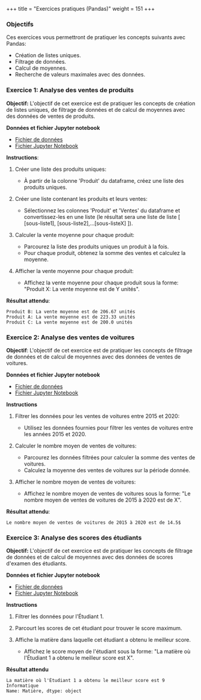 +++
title = "Exercices pratiques (Pandas)"
weight = 151
+++

### Objectifs

Ces exercices vous permettront de pratiquer les concepts suivants avec Pandas:
- Création de listes uniques.
- Filtrage de données.
- Calcul de moyennes.
- Recherche de valeurs maximales avec des données.

### Exercice 1: Analyse des ventes de produits

**Objectif:**
L'objectif de cet exercice est de pratiquer les concepts de création de listes uniques, de filtrage de données et de calcul de moyennes avec des données de ventes de produits.

**Données et fichier Jupyter notebook**

- [Fichier de données](../produits.csv)
- [Fichier Jupyter Notebook](../produits.ipynb)


**Instructions**:
1. Créer une liste des produits uniques:
	- À partir de la colonne 'Produit' du dataframe, créez une liste des produits uniques.

2. Créer une liste contenant les produits et leurs ventes:
	- Sélectionnez les colonnes 'Produit' et 'Ventes' du dataframe et convertissez-les en une liste (le résultat sera une liste de liste [ [sous-liste1], [sous-liste2],...[sous-listeX] ]).

3. Calculer la vente moyenne pour chaque produit:
	- Parcourez la liste des produits uniques un produit à la fois.
	- Pour chaque produit, obtenez la somme des ventes et calculez la moyenne.

4. Afficher la vente moyenne pour chaque produit:
	- Affichez la vente moyenne pour chaque produit sous la forme: "Produit X: La vente moyenne est de Y unités".

**Résultat attendu**:
```plaintext
Produit B: La vente moyenne est de 206.67 unités
Produit A: La vente moyenne est de 223.33 unités
Produit C: La vente moyenne est de 200.0 unités
```

### Exercice 2: Analyse des ventes de voitures

**Objectif**:
L'objectif de cet exercice est de pratiquer les concepts de filtrage de données et de calcul de moyennes avec des données de ventes de voitures.

**Données et fichier Jupyter notebook**

- [Fichier de données](../voitures.csv)
- [Fichier Jupyter Notebook](../voitures.ipynb)

**Instructions**
1. Filtrer les données pour les ventes de voitures entre 2015 et 2020:
	- Utilisez les données fournies pour filtrer les ventes de voitures entre les années 2015 et 2020.

2. Calculer le nombre moyen de ventes de voitures:
	- Parcourez les données filtrées pour calculer la somme des ventes de voitures.
	- Calculez la moyenne des ventes de voitures sur la période donnée.

3. Afficher le nombre moyen de ventes de voitures:
	- Affichez le nombre moyen de ventes de voitures sous la forme: "Le nombre moyen de ventes de voitures de 2015 à 2020 est de X".

**Résultat attendu**:
```plaintext
Le nombre moyen de ventes de voitures de 2015 à 2020 est de 14.5$
```

### Exercice 3: Analyse des scores des étudiants

**Objectif:**
L'objectif de cet exercice est de pratiquer les concepts de filtrage de données et de calcul de moyennes avec des données de scores d'examen des étudiants.

**Données et fichier Jupyter notebook**
- [Fichier de données](../etudiants.csv)
- [Fichier Jupyter Notebook](../etudiants.ipynb)

**Instructions**
1. Filtrer les données pour l'Étudiant 1.

2. Parcourt les scores de cet étudiant pour trouver le score maximum.

3. Affiche la matière dans laquelle cet étudiant a obtenu le meilleur score.
	- Affichez le score moyen de l'étudiant sous la forme: "La matière où l'Étudiant 1 a obtenu le meilleur score est X".

**Résultat attendu**
```plaintext
La matière où l'Étudiant 1 a obtenu le meilleur score est 9    Informatique
Name: Matière, dtype: object
```
